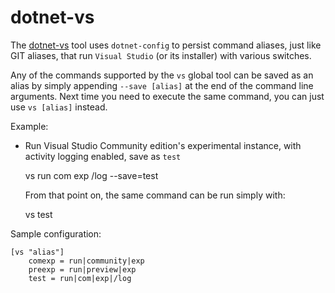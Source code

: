 # dotnet-vs

The [dotnet-vs](https://github.com/kzu/dotnet-vs) tool uses `dotnet-config` to persist command aliases, 
just like GIT aliases, that run `Visual Studio` (or its installer) with various switches.

Any of the commands supported by the `vs` global tool can be saved as an alias by simply appending 
`--save [alias]` at the end of the command line arguments. Next time you need to execute the same 
command, you can just use `vs [alias]` instead.

Example:

* Run Visual Studio Community edition's experimental instance, with activity logging enabled, save as `test`

    vs run com exp /log --save=test

  From that point on, the same command can be run simply with:

    vs test


Sample configuration:

```gitconfig
[vs "alias"]
	comexp = run|community|exp
	preexp = run|preview|exp
	test = run|com|exp|/log
```

